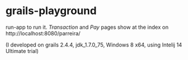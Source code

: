 # grails-playground

run-app to run it. _Transaction_ and _Pay_ pages show at the index on http://localhost:8080/parreira/

(I developed on grails 2.4.4, jdk_1.7.0_75, Windows 8 x64, using Intelij 14  Ultimate trial)
